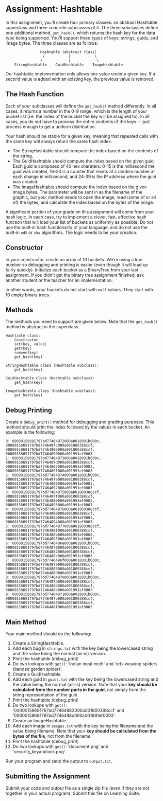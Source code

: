 # Assignment: Hashtable

In this assignment, you'll create four primary classes: an abstract Hashtable superclass and three concrete subclasses of it.  The three subclasses define one additional method, `get_hash()`, which returns the hash key for the data type being supported.  You'll support three types of keys: strings, guids, and image bytes.  The three classes are as follows:

```
                Hashtable (abstract class)
                 /           |           \
                /            |            \
    StringHashtable    GuidHashtable    ImageHashtable
```

Our hashtable implementation only allows one value under a given key.  If a second value is added with an existing key, the previous value is removed.

## The Hash Function

Each of your subclasses will define the `get_hash()` method differently.  In all cases, it returns a number in the 0-9 range, which is the length of your bucket list (i.e. the index of the bucket the key will be assigned to).  In all cases, you do not have to process the entire contents of the keys -- just process enough to get a uniform distribution.

Your hash should be stable for a given key, meaning that repeated calls with the same key will always return the same hash index.

* The StringHashtable should compute the index based on the contents of the string.
* The GuidHashtable should compute the index based on the given guid.  Each guid is composed of 40 hex charaters: 0-15 is the millisecond the guid was created, 16-23 is a counter that resets at a random number at each change in millisecond, and 24-39 is the IP address where the guid was created.
* The ImageHashtable should compute the index based on the given image bytes.  The parameter will be sent in as the filename of the graphic, but your method needs to open the image, read (some of or all of) the bytes, and calculate the index based on the bytes of the image.

A significant portion of your grade on this assignment will come from your hash logic.  In each case, try to implement a clever, fast, effective hash function that will load your list of buckets as uniformly as possible.  Do not use the built-in hash functionality of your language, and do not use the built-in `md5` or `sha` algorithms.  The logic needs to be your creation.

## Constructor

In your constructor, create an array of 10 buckets.  We're using a low number so debugging and printing is easier (even though it will load up fairly quickly).  Initialize each bucket as a BinaryTree from your last assignment.  If you didn't get the binary tree assignment finished, ask another student or the teacher for an implementation.

In other words, your buckets do not start with `null` values.  They start with 10 empty binary trees.


## Methods

The methods you need to support are given below.  Note that the `get_hash()` method is abstract in the superclass.

```
Hashtable class:
    Constructor
    set(key, value)
    get(key)
    remove(key)
    get_hash(key)

StringHashtable class (Hashtable subclass):
    get_hash(key)

GuidHashtable class (Hashtable subclass):
    get_hash(key)

ImageHashtable class (Hashtable subclass):
    get_hash(key)

```


## Debug Printing

Create a `debug_print()` method for debugging and grading purposes.  This method should print the index followed by the values in each bucket.  An example is the following:

```
0: 00000158691797bd77464872000a0018001b000c, 00000158691797bd7746487c000a001800388ccf, 00000158691797bd77464886000a001800388ccf, 00000158691797bd77464890000a001991ef0003
1: 00000158691797bd77464873000a0018001b000c, 00000158691797bd7746487d000a001800388ccf, 00000158691797bd77464887000a001991ef0003, 00000158691797bd77464891000a001991ef0003
2: 00000158691797bd77464874000a0018001b000c, 00000158691797bd7746487e000a001800388ccf, 00000158691797bd77464888000a001991ef0003, 00000158691797bd77464892000a001991ef0003
3: 00000158691797bd77464875000a001800388ccf, 00000158691797bd7746487f000a001800388ccf, 00000158691797bd77464889000a001991ef0003, 00000158691797bd77464893000a001991ef0003
4: 00000158691797bd77464876000a001800388ccf, 00000158691797bd77464880000a001800388ccf, 00000158691797bd7746488a000a001991ef0003, 00000158691797bd77464894000a001991ef0003
5: 00000158691797bd77464877000a001800388ccf, 00000158691797bd77464881000a001800388ccf, 00000158691797bd7746488b000a001991ef0003, 00000158691797bd77464895000a001991ef0003
6: 00000158691797bd7746486e000a0018001b000c, 00000158691797bd77464878000a001800388ccf, 00000158691797bd77464882000a001800388ccf, 00000158691797bd7746488c000a001991ef0003
7: 00000158691797bd7746486f000a0018001b000c, 00000158691797bd77464879000a001800388ccf, 00000158691797bd77464883000a001800388ccf, 00000158691797bd7746488d000a001991ef0003
8: 00000158691797bd77464870000a0018001b000c, 00000158691797bd7746487a000a001800388ccf, 00000158691797bd77464884000a001800388ccf, 00000158691797bd7746488e000a001991ef0003
9: 00000158691797bd77464871000a0018001b000c, 00000158691797bd7746487b000a001800388ccf, 00000158691797bd77464885000a001800388ccf, 00000158691797bd7746488f000a001991ef0003
```



## Main Method

Your main method should do the following:

1. Create a StringHashtable.
1. Add each bug in `strings.txt` with the key being the lowercased string and the value being the normal (as-is) version.
1. Print the hashtable (debug_print)
1. Do two lookups with `get()`: 'indian meal moth' and 'orb-weaving spiders (banded garden spider)'.
1. Create a GuidHashtable.
1. Add each guid in `guids.txt` with the key being the lowercased string and the value being the normal (as-is) version. Note that your **key should be calculated from the number parts in the guid**, not simply from the string representation of the guid.
1. Print the hashtable (debug_print)
1. Do two lookups with `get()`: '00000158691797bd77464883000a001800388ccf' and '00000158691797bd7746488c000a001991ef0003'.
1. Create an ImageHashtable.
1. Add each image in `images.txt` with the key being the filename and the value being filename.  Note that your **key should be calculated from the bytes of the file**, not from the filename.
1. Print the hashtable (debug_print)
1. Do two lookups with `get()`: 'document.png' and 'security_keyandlock.png'.

Run your program and send the output to `output.txt`.



## Submitting the Assignment

Submit your code and output file as a single zip file (even if they are not together in your actual program).  Submit this file on Learning Suite.
